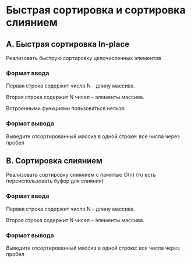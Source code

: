 # Быстрая сортировка и сортировка слиянием
## A. Быстрая сортировка In-place

Реализовать быструю сортировку целочисленных элементов

### Формат ввода
Первая строка содержит число N - длину массива.

Вторая строка содержит N чисел – элементы массива.

Встроенными функциями пользоваться нельзя.

### Формат вывода
Выведите отсортированный массив в одной строке: все числа через пробел

## B. Сортировка слиянием

Реализовать сортировку слиянием с памятью О(n) (то есть переиспользовать буфер для слияния)

### Формат ввода
Первая строка содержит число N - длину массива.

Вторая строка содержит N чисел – элементы массива.

### Формат вывода
Выведите отсортированный массив в одной строке: все числа через пробел
